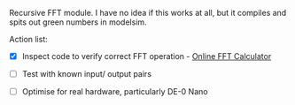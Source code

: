 Recursive FFT module. I have no idea if this works at all, but it compiles and spits out green numbers in modelsim.

Action list:
- [x] Inspect code to verify correct FFT operation - [Online FFT Calculator](http://scistatcalc.blogspot.com/2013/12/fft-calculator.html)
- [ ] Test with known input/ output pairs
- [ ] Optimise for real hardware, particularly DE-0 Nano

